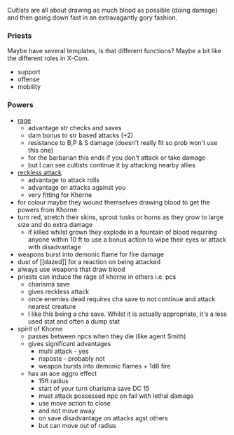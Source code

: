 Cultists are all about drawing as much blood as possible (doing damage) and then going down fast in an extravagantly gory fashion.
### Priests

Maybe have several templates, is that different functions?  Maybe a bit like the different roles in X-Com.

- support
- offense
- mobility

### Powers
- [rage](https://www.dndbeyond.com/classes/barbarian#Rage-51)
	- advantage str checks and saves
	- dam bonus to str based attacks (+2)
	- resistance to B,P & S damage (doesn't really fit so prob won't use this one)
	- for the barbarian this ends if you don't attack or take damage
	- but I can see cultists continue it by attacking nearby allies 
- [reckless attack](https://www.dndbeyond.com/classes/barbarian#RecklessAttack-53)
	- advantage to attack rolls
	- advantage on attacks against you
	- very fitting for Khorne
- for colour maybe they wound themselves drawing blood to get the powers from Khorne
- turn red, stretch their skins, sprout tusks or horns as they grow to large size and do extra damage
	- if killed whilst grown they explode in a fountain of blood requiring anyone within 10 ft to use a bonus action to wipe their eyes or attack with disadvantage
- weapons burst into demonic flame for fire damage
- dust of [[dazed]] for a reaction on being attacked
- always use weapons that draw blood
- priests can induce the rage of khorne in others i.e. pcs
	- charisma save
	- gives reckless attack
	- once enemies dead requires cha save to not continue and attack nearest creature
	- I like this being a cha save.  Whilst it is actually appropriate, it's a less used stat and often a dump stat
- spirit of Khorne
	- passes between npcs when they die (like agent Smith)
	- gives significant advantages
		- multi attack - yes
		- risposte - probably not
		- weapon bursts into demonic flames + 1d6 fire
	- has an aoe aggro effect
		- 15ft radius
		- start of your turn charisma save DC 15
		- must attack possessed npc on fail with lethal damage
		- use move action to close
		- and not move away
		- on save disadvantage on attacks agst others
		- but can move out of radius